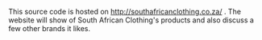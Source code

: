 This source code is hosted on http://southafricanclothing.co.za/ . The website will show of South African Clothing's products and also discuss a few other brands it likes.
